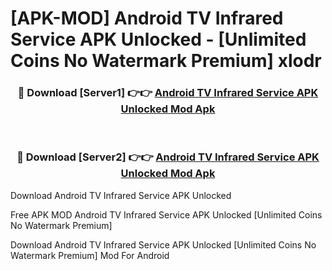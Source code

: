 # [APK-MOD] Android TV Infrared Service APK Unlocked - [Unlimited Coins No Watermark Premium] xlodr



<div align="center">
<h3>🔴 Download [Server1] 👉👉 <a href="https://momento.my/?title=Android_TV_Infrared_Service_APK_Unlocked">Android TV Infrared Service APK Unlocked Mod Apk</a></h3><br>

<h3>🔴 Download [Server2] 👉👉 <a href="https://momento.my/?title=Android_TV_Infrared_Service_APK_Unlocked">Android TV Infrared Service APK Unlocked Mod Apk</a></h3>
</div>



Download Android TV Infrared Service APK Unlocked 

Free APK MOD Android TV Infrared Service APK Unlocked [Unlimited Coins No Watermark Premium]

Download Android TV Infrared Service APK Unlocked [Unlimited Coins No Watermark Premium] Mod For Android
